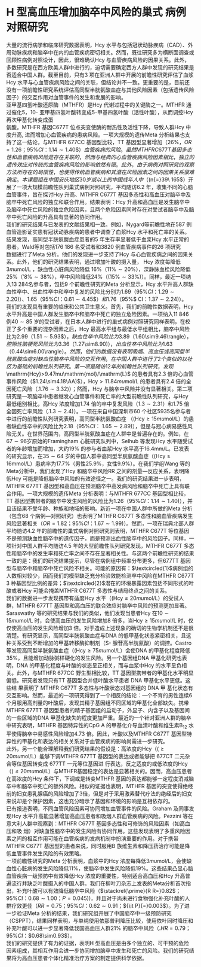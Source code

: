 # H 型高血压增加脑卒中风险的巢式 病例对照研究  
大量的流行病学和临床研究数据表明，Hcy 水平与包括冠状动脉疾病（CAD）、外周动脉疾病和脑卒中在内的血管疾病密切相关。然而，既往研究多为横断面调查或回顾性病例对照设计，因此，很难确认Hcy 与血管疾病风险的因果关系。此外，多数研究是在西方欧美人群中进行的，迫切需要确定西方人群中发现的研究结果是否适合中国人群。截至目前，只有3 项在亚洲人群中开展的前瞻性研究评估了血浆Hcy 水平与心血管疾病风险之间的关联，但结论并不一致。更重要的是，目前还没有一项前瞻性研究系统评估高同型半胱氨酸血症与其他风险因素（包括遗传风险因子）的交互作用对血管事件的发生和发展的影响。  
亚甲基四氢叶酸还原酶（MTHFR）是Hcy 代谢过程中的关键酶之一。MTHFR 通过催化5，10- 亚甲基四氢叶酸转变成5-甲基四氢叶酸（活性叶酸），从而调控Hcy 再次甲基化转变成蛋  
氨酸。MTHFR 基因C677T 位点突变使酶的耐热性及活性下降，导致人群Hcy 中度升高, 进而增加心血管疾病的患病风险。一项大规模的遗传Meta 分析结果也支持了这一结论，与MTHFR 677CC 基因型比较，TT 基因型显著增加（$26\%$，$O R{=}1.26$；$95\%C I$：$1.14\sim1.40\$）血管疾病的风险。虽然MTHFR C677T 基因多态性和血管疾病风险是存在关联的，然而与经典的心血管疾病风险因素相比，独立的遗传效应对传统的血管疾病风险的影响依然有限。此外，由于病例对照研究的观察方法所存在的局限性，也使得传统血管疾病和其潜在风险因素之间的因果关系很难确定。  
本课题组在中国安庆地区30 岁或以上的中国成年人中（$(n{=}39\ 165$）开展了一项大规模前瞻性队列巢式病例对照研究，平均随访6.2 年，收集不同的心脑血管事件，旨在探讨Hcy 升高、MTHFR C677T 基因多态性和高血压对脑卒中及脑卒中死亡风险的独立和联合作用。结果表明：Hcy 升高和高血压是发生脑卒中及脑卒中死亡风险的独立危险因素，且两个危险因素同时存在对受试者脑卒中及脑卒中死亡风险的升高具有显著的协同作用。  
我们的研究结果与已发表的文献结果相一致。例如，Nygard等前瞻性地在587 例血管造影证实患有冠状动脉疾病的患者中调查了血浆Hcy 水平和死亡率的关系。结果发现，高同型半胱氨酸血症患者的5 年生存率显著低于血浆Hcy 水平正常的患者。Wald等对包括176 186 名受试者和3820 例血管疾病事件的26 项研究  
数据进行了Meta 分析。他们的发现进一步支持了Hcy 与心血管疾病之间的因果关系。此外，他们的研究结果表明，通过增加叶酸的摄入量， Hcy  浓度每降低 $3mu\mathrm{mol}/\mathrm{L}$ ，缺血性心脏病风险降低 $16\%$（$11\%\sim20\%$），深静脉血栓风险降低$25\%$（$'8\%\sim38\%$），卒中风险降低$24\%$（$(15\%\sim33\%)$）。同样，最近一项纳入13 284名参与者，包括9 个前瞻性研究的Meta 分析显示，Hcy 水平升高人群缺血性卒中、出血性卒中和卒中复发的风险比分别为1.69（$95\%C I$：$1.29\sim2.20)$）、1.65（$95\%C I$：$0.61\sim4.45\$）和1.76（$95\%$ CI：$1.37\sim2.24)$）。  
我们的发现具有重要的临床和公共卫生意义。首先，我们的前瞻性数据表明，Hcy 水平升高是中国人群发生脑卒中和脑卒中死亡的独立危险因素。一项纳入11 846 例$40\sim85$ 岁的受试者，在日本人群中进行的巢式病例对照研究同样表明，在校正了多个重要的混杂因素之后，Hcy 最高水平组与最低水平组相比，脑卒中风险比为2.99（$1.51\sim5.93\$），缺血性卒中风险比为3.89（$1.60\sim9.46\rangle$），腔隙性脑梗死风险比为3.36（$1.27\sim8.90)$），出血性卒中风险比为1.63（$0.44\sim6.00\rangle$）。然而，他们的数据没有表明吸烟、高血压或高同型半胱氨酸血症对缺血性脑卒中风险的交互作用。在中国人群中进行了2 个类似的以社区为基础的前瞻性队列研究。第一项是随访12 年的前瞻性队列研究，发现$\mathrm{Hcy}>9.47mu\mathrm{mol}/\mathrm{L}$ 的患者具有2.3 倍的心血管事件风险（$1.24\sim4.18\AA)$），$\mathrm{Hcy}>11.84mu\mathrm{mol}/\mathrm{L}$ 的患者具有2.4 倍的全  
因死亡风险（$.1.76\sim3.32\rangle$）；然而，Hcy 与脑卒中风险并没有显著相关。第二项研究是一项脑卒中患者继发心血管事件和死亡率的大型前瞻性队列研究，与Hcy 最低组别相比，高Hcy 浓度增加1.74 倍的卒中复发风险（$1.3\sim2.31$）和1.75 倍全因死亡率风险（$.1.3\sim2.4)$）。一项在来自中国深圳市60 个社区5935名参与者中进行的前瞻性队列研究表明，高同型半胱氨酸血症
（$(\mathrm{Hcy}\geqslant15mu\mathrm{mol}/\mathrm{L}$）的患者缺血性卒中的风险比为2.18（$95\%C I$：
$1.65\sim2.89)$），但是与冠心病易感性风险无关。在世界范围内，高同型半胱氨酸血症在人群中是普遍存在的。例如，在$67\sim96$岁原始的Framingham 心脏研究队列中，Selhub 等发现Hcy 水平随受试者的年龄增加而增加，大约$19\%$ 的参与者血浆Hcy 水平高于$16.4\mathrm{mm}/\mathrm{L}$。已发表的研究显示，在$35\sim64$ 岁的中国人群中高同型半胱氨酸血症（$(\mathrm{Hcy}\geqslant16\mathrm{mmol/L}$）患病率为$17.7\%$（男性$25.9\%$，女性$9.9\%$）。在我们学组Wang 等的Meta分析中，我们发现了Hcy 和脑卒中风险RR 之间的剂量—反应关系，表明降低Hcy 可能是降低脑卒中风险的有效途径之一。我们的研究结果进一步表明，MTHFR 677TT 基因型和高血压在预测脑卒中高发病风险和脑卒中死亡上具有联合作用。一项大规模的遗传Meta 分析表明：与MTHFR 677CC 基因型相比较，TT 基因型携带者的脑卒中发生风险的风险比为1.26（$95\%C I$：$1.14\sim1.40)$），并且该结果不受年龄、种族和地域的影响。新近一项在中国人群中所做的Meta 分析（包含68 个病例—对照研究）也表明了MTHFR C677T 多态性和脑血管疾病发生风险显著相关（$O R{=}1.82$；$95\%C I$：$1.67\sim1.99)$）。然而，一项在瑞典北部人群平均随访4.2 年的前瞻性的巢式病例对照研究则表明，MTHFR C677T 等位基因不是预测缺血性脑卒中的遗传因子，而是预测出血性脑卒中的风险因子。同样，一项针对中国人群平均随访4.5 年的大型前瞻性队列研究发现，MTHFR C677T 多态性和脑卒中的发生率和死亡率之间不存在显著相关性。与这两个前瞻性研究的结果一致的是：我们的研究结果提示，尽管在病例组中频率分布更多，但677TT 基因型与脑卒中和脑卒中死亡风险不相关。可能的原因有：$\textcircled{1}$病例组的人数相对较少，因而我们的模型缺乏充分检验效能检测卒中风险在MTHFR C677T 3 种基因型比例的差异；$\textcircled{2}$潜在的环境暴露因素包括不同形式的叶酸或者Hcy 可能会掩盖MTHFR C677T 多态性与结局终点之间的关系。  
我们的数据进一步发现携带有适度Hcy 水平（$\left(\mathrm{Hcy}\leqslant20mu\mathrm{mol}/\right.$L）的受试人群，MTHFR 677TT 基因型和高血压的联合效应对脑卒中风险的预测更加显著。Saraswathy 等的研究结果与我们的类似，他们发现当患者Hcy 在$10\sim15mu\mathrm{mol}/\mathrm{L}$ 时，会使高血压的发生风险增加8 倍多，当$\mathrm{Hcy}\geqslant15mu\mathrm{mol}/\mathrm{L}$ 时，仅仅使高血压的发生风险增加3 倍。对于造成上述现象的确切的生物学机制还不是很清楚。有研究显示，高同型半胱氨酸血症与DNA 的低甲基化状态紧密相关，且这种关系受到不断增加的甲基转移酶抑制剂（S- 腺苷高半胱氨酸）的调控。Castro 等发现高同型半胱氨酸血症（$(\mathrm{Hcy}\geqslant75mu\mathrm{mol}/\mathrm{L}$）会使DNA 的甲基化程度降低$35\%$，且能增加动脉粥样硬化的发生风险。另一个基因组DNA 甲基化研究也表明，DNA 的甲基化程度与叶酸的状态呈正相关，而与血浆中Hcy 的水平呈负相关。此外，与MTHFR 677CC 野生型相比较，TT 基因型携带者的甲基化水平明显偏低。研究者发现只有TT  基因型合并低叶酸水平患者 DNA  甲基化水平更低。这些结 果表明了 MTHFR C677T  多态性与叶酸状态对基因组的 DNA  甲 基化状态有交互影响。然而，最近的一项研究得到了一个相反的结论：一个不育的男性连续6 个月服用高剂量的叶酸后，发现其精子基因组不同区域的甲基化全部缺失。携带MTHFR 677TT 基因型患者的精子基因组的启动子，外显子、内含子以及基因间的一些区域的DNA 甲基化缺失的程度更加严重。最近的一个针对亚洲人群的脑卒中研究表明，MTHFR 基因特异性的CpG A 的甲基化介导血清叶酸和维生素$\mathrm{B}_{12}$ 水平使得脑卒中易感性风险增加4.73 倍。因此，叶酸以及MTHFR C677T 基因型特异性的甲基化和表达的相关关系对于血管疾病的影响尚需进一步研究。  
此外，另一个能合理解释我们研究结果的假设是：高浓度的Hcy（$(\geqslant20mu\mathrm{mol}/\mathrm{L}$）能够下调MTHFR 677TT 基因型的表达或者能够把 677CT  二元杂合等位基因转变成 677TT  一元等位基因进 行表达，反之适度的或低浓度的Hcy（$(\leq20mu\mathrm{mol}/\mathrm{L}$）与MTHFR基因稳定的表达是显著相关的。因而，高血压患者在高浓度的Hcy 条件下，下调或是转变MTHFR 基因的表达都能够一定程度消减脑卒中和脑卒中死亡的额外风险。相似的证据也表明，MTHFR 基因的突变使得绝经前的妇女患乳腺癌的风险增加了3倍，但是对于采用激素替代疗法的绝经后的妇女来说却是个保护因素，这也充分暗示了基因和环境的影响是互相依存的。  
已有报道表明，不同血管风险因素可协同增加血管事件的风险。Graham 及同事发现Hcy 水平升高能显著增加高血压患者和吸烟人群血管疾病的风险。Pezzini 等在意大利人群中观察到：MTHFR C677T  基因多态性和可修饰的风险因素（如高血压和吸 烟）对缺血性脑卒中的发生风险有协同作用。这些发现表明了多重风险因素之间的相互作用可能在血管疾病的发病机制中扮演重要的作用。对于携带MTHFR C677T 基因型的患者来说，同时服用B 族维生素和降压药治疗可能是降低血管事件发生风险的有效策略。  
一项前瞻性研究的Meta 分析表明，血浆中的Hcy 浓度每降低$3mu\mathrm{mol}/\mathrm{L}$，会使缺血性心脏病的发生风险降低$11\%$，使脑卒中发生风险降低$19\%$。这些结果凸显心脑血管疾病一级预防中有效降低Hcy 浓度的重要性，特别适合高血压和Hcy 升高普遍流行并缺乏叶酸摄入的中国人群。我们在柳叶刀杂志上发表的Meta分析首次指出，补充叶酸可以有效降低脑卒中风险（$\stackrel{\prime}{R R=}0.82$；$95\%C I$：$0.68\sim1.00$；$P{=}0.045)$)，并且对于尚未进行食物强化补充叶酸的人群疗效更佳（$R R{=}0.75$；$95\%C I$：$0.62\sim0.91$；${\it P}{=}0.003$）。为了进一步验证Meta 分析的结果，我们研究组开展了中国脑卒中一级预防研究（CSPPT），结果同样表明，与单纯使用依那普利降压比较，使用依叶同时降压和补充叶酸可以进一步显著降低我国高血压人群$21\%$ 的脑卒中风险（$.H R{=}0.79$；$95\%C I$：$0.68\sim0.93\$）。  
我们的研究提供了有力的证据，表明H 型高血压是由多个独立的、可干预的危险因素组成，其相互作用会进一步协同增加脑卒中发生和死亡的风险。我们的研究结果将为高血压患者个体化精准治疗方案的制定提供科学依据。  
